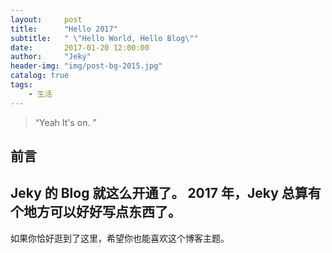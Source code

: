 ```yaml
---
layout:     post
title:      "Hello 2017"
subtitle:   " \"Hello World, Hello Blog\""
date:       2017-01-20 12:00:00
author:     "Jeky"
header-img: "img/post-bg-2015.jpg"
catalog: true
tags:
    - 生活
---
```


> “Yeah It's on. ”


## 前言

Jeky 的 Blog 就这么开通了。
2017 年，Jeky 总算有个地方可以好好写点东西了。
---
如果你恰好逛到了这里，希望你也能喜欢这个博客主题。


